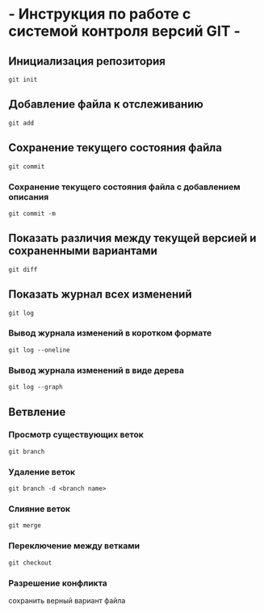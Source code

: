 # **- Инструкция по работе с системой контроля версий GIT -**
## Инициализация репозитория
    git init
## Добавление файла к отслеживанию
    git add 
## Сохранение текущего состояния файла 
    git commit
   
### Сохранение текущего состояния файла с добавлением описания
    git commit -m
## Показать различия между текущей версией и сохраненными вариантами
    git diff
## Показать журнал всех изменений
    git log
### Вывод журнала изменений в коротком формате
    git log --oneline
### Вывод журнала изменений в виде дерева
    git log --graph

## Ветвление

### Просмотр существующих веток
    git branch
### Удаление веток
    git branch -d <branch name>
### Слияние веток
    git merge
### Переключение между ветками
    git checkout
### Разрешение конфликта
сохранить верный вариант файла